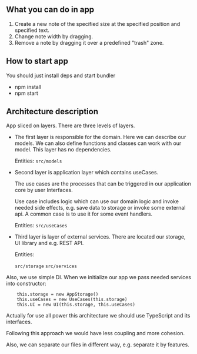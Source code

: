 ## What you can do in app

1. Create a new note of the specified size at the specified position and specified text.
2. Change note width by dragging.
3. Remove a note by dragging it over a predefined "trash" zone.

## How to start app
You should just install deps and start bundler

* npm install
* npm start

## Architecture description

App sliced on layers. There are three levels of layers.

* The first layer is responsible for the domain. Here we can describe our models. We can also define functions and classes 
 can work with our model. This layer has no dependencies.

    Entities: `src/models`


* Second layer is application layer which contains useCases.

  The use cases are the processes that can be triggered in our application core by user Interfaces.

  Use case includes logic which can use our domain logic and invoke needed side effects, 
e.g. save data to storage or invoke some external api.
A common case is to use it for some event handlers.

  Entities: `src/useCases`


* Third layer is layer of external services. There are located our storage, UI library and e.g. REST API.

  Entities: 

  `src/storage`
  `src/services`


Also, we use simple DI. When we initialize our app we pass needed services into constructor:

```
    this.storage = new AppStorage()
    this.useCases = new UseCases(this.storage)
    this.UI = new UI(this.storage, this.useCases)
```

Actually for use all power this architecture we should use TypeScript and its interfaces. 

Following this approach we would have less coupling and more cohesion.

Also, we can separate our files in different way, e.g. separate it by features. 
